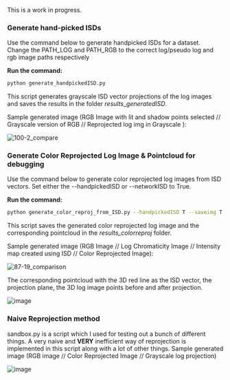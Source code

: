 This is a work in progress.

### **Generate hand-picked ISDs**
Use the command below to generate handpicked ISDs for a dataset. Change the PATH_LOG and PATH_RGB to the correct log/pseudo log and rgb image paths respectively

**Run the command:**
```bash
python generate_handpickedISD.py
```
This script generates grayscale ISD vector projections of the log images and saves the results in the folder _results_generatedISD_.

Sample generated image (RGB Image with lit and shadow points selected // Grayscale version of RGB // Reprojected log img in Grayscale ):

![100-2_compare](https://github.com/user-attachments/assets/fb230a81-55a1-43d9-8d48-a1b830256091)



### **Generate Color Reprojected Log Image & Pointcloud for debugging** 
Use the command below to generate color reprojected log images from ISD vectors. Set either the --handpickedISD or --networkISD to True. 

**Run the command:**
```bash
python generate_color_reproj_from_ISD.py --handpickedISD T --saveimg T
```

This script saves the generated color reprojected log image and the corresponding pointcloud in the _results_colorreproj_ folder.

Sample generated image (RGB Image // Log Chromaticity Image // Intensity map created using ISD // Color Reprojected Image):

![87-19_comparison](https://github.com/user-attachments/assets/37992256-298a-487c-be29-8bb351591451)

The corresponding pointcloud with the 3D red line as the ISD vector, the projection plane, the 3D log image points before and after projection.

![image](https://github.com/user-attachments/assets/bc69ec20-a1dd-4f70-8ad9-7bb5c94e8372)


### **Naive Reprojection method**

sandbox.py is a script which I used for testing out a bunch of different things. A very naive and **VERY** inefficient way of reprojection is implemented in this script along with a lot of other things.
Sample generated image (RGB image // Color Reprojected Image // Grayscale log projection)

![image](https://github.com/user-attachments/assets/f7c582e6-92dc-41ec-8b3f-a5eb3f8443fb)

